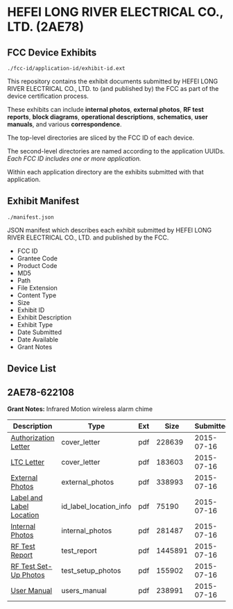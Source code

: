 # HEFEI LONG RIVER ELECTRICAL CO., LTD. (2AE78)
## FCC Device Exhibits

```
./fcc-id/application-id/exhibit-id.ext
```

This repository contains the exhibit documents submitted by HEFEI LONG RIVER ELECTRICAL CO., LTD. to (and published by) the FCC as part of the device certification process.

These exhibits can include **internal photos**, **external photos**, **RF test reports**, **block diagrams**, **operational descriptions**, **schematics**, **user manuals**, and various **correspondence**.

The top-level directories are sliced by the FCC ID of each device.

The second-level directories are named according to the application UUIDs. *Each FCC ID includes one or more application.*

Within each application directory are the exhibits submitted with that application. 

## Exhibit Manifest

```
./manifest.json
```

JSON manifest which describes each exhibit submitted by HEFEI LONG RIVER ELECTRICAL CO., LTD. and published by the FCC.

- FCC ID
- Grantee Code
- Product Code
- MD5
- Path
- File Extension
- Content Type
- Size
- Exhibit ID
- Exhibit Description
- Exhibit Type
- Date Submitted
- Date Available
- Grant Notes

## Device List
## 2AE78-622108
**Grant Notes:** Infrared Motion wireless alarm chime

| Description | Type | Ext | Size | Submitted | Available |
| ----------- | ---- | --- | ---- | --------- | --------- |
| [Authorization Letter](2AE78-622108/0283b916e236bdb04fd351ed14f98693/2681147.pdf) | cover_letter | pdf | 228639 | 2015-07-16 | 2015-07-16 |
| [LTC Letter](2AE78-622108/0283b916e236bdb04fd351ed14f98693/2681148.pdf) | cover_letter | pdf | 183603 | 2015-07-16 | 2015-07-16 |
| [External Photos](2AE78-622108/0283b916e236bdb04fd351ed14f98693/2681149.pdf) | external_photos | pdf | 338993 | 2015-07-16 | 2015-07-16 |
| [Label and Label Location](2AE78-622108/0283b916e236bdb04fd351ed14f98693/2681150.pdf) | id_label_location_info | pdf | 75190 | 2015-07-16 | 2015-07-16 |
| [Internal Photos](2AE78-622108/0283b916e236bdb04fd351ed14f98693/2681151.pdf) | internal_photos | pdf | 281487 | 2015-07-16 | 2015-07-16 |
| [RF Test Report](2AE78-622108/0283b916e236bdb04fd351ed14f98693/2681154.pdf) | test_report | pdf | 1445891 | 2015-07-16 | 2015-07-16 |
| [RF Test Set-Up Photos](2AE78-622108/0283b916e236bdb04fd351ed14f98693/2681155.pdf) | test_setup_photos | pdf | 155902 | 2015-07-16 | 2015-07-16 |
| [User Manual](2AE78-622108/0283b916e236bdb04fd351ed14f98693/2681156.pdf) | users_manual | pdf | 238991 | 2015-07-16 | 2015-07-16 |
